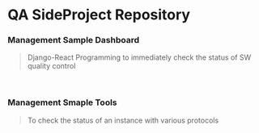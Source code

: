# QA SideProject Repository

### Management Sample Dashboard

> Django-React Programming to immediately check the status of SW quality control

<br/>

### Management Smaple Tools

> To check the status of an instance with various protocols

